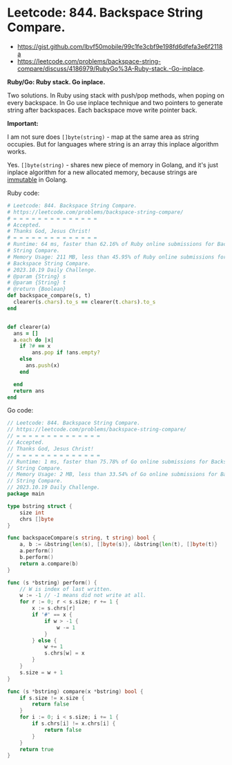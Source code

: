 # Leetcode: 844. Backspace String Compare.

- https://gist.github.com/lbvf50mobile/99c1fe3cbf9e198fd6dfefa3e6f2118a
- https://leetcode.com/problems/backspace-string-compare/discuss/4186979/RubyGo%3A-Ruby-stack.-Go-inplace.

**Ruby/Go: Ruby stack. Go inplace.**

Two solutions. In Ruby using stack with push/pop methods, when poping on every
backspace. In Go use inplace technique and two pointers to generate string after
backspaces. Each backspace move write pointer back.

**Important:**

I am not sure does `[]byte(string)` - map at the same area as string occupies.
But for languages where string is an array this inplace algorithm works.

Yes. `[]byte(string)` - shares new piece of memory in Golang, and it's just
inplace algorithm for a new allocated memory, because strings are [immutable](https://www.educative.io/answers/strings-in-golang) 
in Golang.

Ruby code:
```Ruby
# Leetcode: 844. Backspace String Compare.
# https://leetcode.com/problems/backspace-string-compare/
# = = = = = = = = = = = = = =
# Accepted.
# Thanks God, Jesus Christ!
# = = = = = = = = = = = = = =
# Runtime: 64 ms, faster than 62.16% of Ruby online submissions for Backspace
# String Compare.
# Memory Usage: 211 MB, less than 45.95% of Ruby online submissions for
# Backspace String Compare.
# 2023.10.19 Daily Challenge.
# @param {String} s
# @param {String} t
# @return {Boolean}
def backspace_compare(s, t)
  clearer(s.chars).to_s == clearer(t.chars).to_s
end


def clearer(a)
  ans = []
  a.each do |x|
    if ?# == x 
        ans.pop if !ans.empty?
    else
      ans.push(x)
    end

  end
  return ans
end
```
Go code:
```Go
// Leetcode: 844. Backspace String Compare.
// https://leetcode.com/problems/backspace-string-compare/
// = = = = = = = = = = = = = =
// Accepted.
// Thanks God, Jesus Christ!
// = = = = = = = = = = = = = =
// Runtime: 1 ms, faster than 75.78% of Go online submissions for Backspace
// String Compare.
// Memory Usage: 2 MB, less than 33.54% of Go online submissions for Backspace
// String Compare.
// 2023.10.19 Daily Challenge.
package main

type bstring struct {
	size int
	chrs []byte
}

func backspaceCompare(s string, t string) bool {
	a, b := &bstring{len(s), []byte(s)}, &bstring{len(t), []byte(t)}
	a.perform()
	b.perform()
	return a.compare(b)
}

func (s *bstring) perform() {
	// W is index of last written.
	w := -1 // -1 means did not write at all.
	for r := 0; r < s.size; r += 1 {
		x := s.chrs[r]
		if '#' == x {
			if w > -1 {
				w -= 1
			}
		} else {
			w += 1
			s.chrs[w] = x
		}
	}
	s.size = w + 1
}

func (s *bstring) compare(x *bstring) bool {
	if s.size != x.size {
		return false
	}
	for i := 0; i < s.size; i += 1 {
		if s.chrs[i] != x.chrs[i] {
			return false
		}
	}
	return true
}
```
